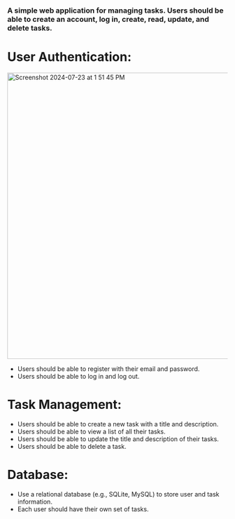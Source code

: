 ### A simple web application for managing tasks. Users should be able to create an account, log in, create, read, update, and delete tasks.

# User Authentication:

<img width="653" alt="Screenshot 2024-07-23 at 1 51 45 PM" src="https://github.com/user-attachments/assets/d988974a-ff53-4d24-a971-2b06f3f7ed1f">

- Users should be able to register with their email and password.
- Users should be able to log in and log out.

# Task Management:

- Users should be able to create a new task with a title and description.
- Users should be able to view a list of all their tasks.
- Users should be able to update the title and description of their tasks.
- Users should be able to delete a task.

# Database:

- Use a relational database (e.g., SQLite, MySQL) to store user and task information.
- Each user should have their own set of tasks.
